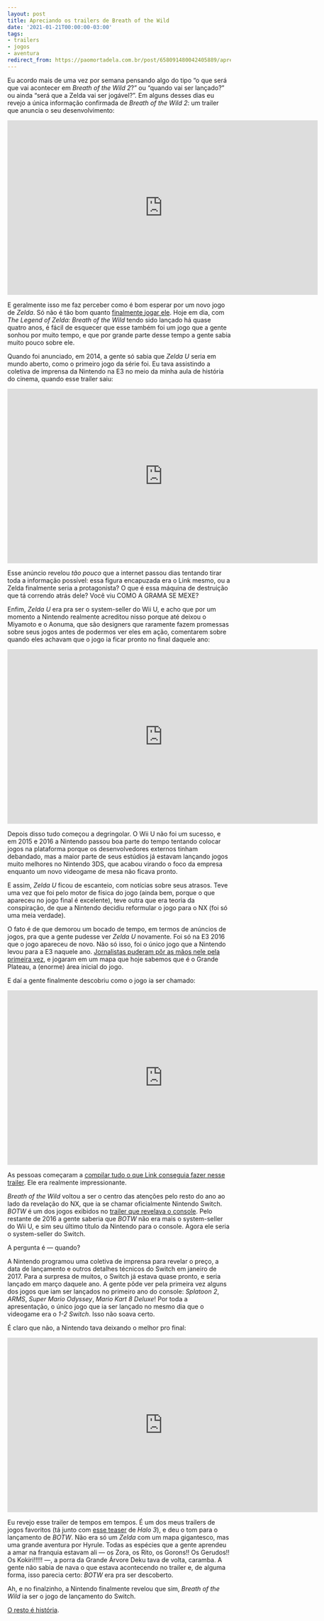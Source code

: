 ```yaml
---
layout: post
title: Apreciando os trailers de Breath of the Wild
date: '2021-01-21T00:00:00-03:00'
tags:
- trailers
- jogos
- aventura
redirect_from: https://paomortadela.com.br/post/658091480042405889/apreciando-os-trailers-de-breath-of-the-wild
---
```

Eu acordo mais de uma vez por semana pensando algo do tipo “o que será que vai acontecer em _Breath of the Wild 2_?” ou “quando vai ser lançado?” ou ainda “será que a Zelda vai ser jogável?”. Em alguns desses dias eu revejo a única informação confirmada de _Breath of the Wild 2_: um trailer que anuncia o seu desenvolvimento:

<iframe class="full-width" src="https://www.youtube.com/embed/3fr1Z07AV00" frameborder="0" allow="accelerometer; autoplay; clipboard-write; encrypted-media; gyroscope; picture-in-picture" allowfullscreen="" loading="lazy" width="700" height="393.75"></iframe>

E geralmente isso me faz perceber como é bom esperar por um novo jogo de _Zelda_. Só não é tão bom quanto [finalmente jogar ele](https://paomortadela.com.br/post/658072033320730624/). Hoje em dia, com _The Legend of Zelda: Breath of the Wild_ tendo sido lançado há quase quatro anos, é fácil de esquecer que esse também foi um jogo que a gente sonhou por muito tempo, e que por grande parte desse tempo a gente sabia muito pouco sobre ele.

Quando foi anunciado, em 2014, a gente só sabia que _Zelda U_ seria em mundo aberto, como o primeiro jogo da série foi. Eu tava assistindo a coletiva de imprensa da Nintendo na E3 no meio da minha aula de história do cinema, quando esse trailer saiu:

<iframe class="full-width" src="https://www.youtube.com/embed/XZmxvig1dXE" frameborder="0" allow="accelerometer; autoplay; clipboard-write; encrypted-media; gyroscope; picture-in-picture" allowfullscreen="" loading="lazy" width="700" height="393.75"></iframe>

Esse anúncio revelou _tão pouco_ que a internet passou dias tentando tirar toda a informação possível: essa figura encapuzada era o Link mesmo, ou a Zelda finalmente seria a protagonista? O que é essa máquina de destruição que tá correndo atrás dele? Você viu COMO A GRAMA SE MEXE?

Enfim, _Zelda U_ era pra ser o system-seller do Wii U, e acho que por um momento a Nintendo realmente acreditou nisso porque até deixou o Miyamoto e o Aonuma, que são designers que raramente fazem promessas sobre seus jogos antes de podermos ver eles em ação, comentarem sobre quando eles achavam que o jogo ia ficar pronto no final daquele ano:

<iframe class="full-width" src="https://www.youtube.com/embed/SECWlFInyFM" frameborder="0" allow="accelerometer; autoplay; clipboard-write; encrypted-media; gyroscope; picture-in-picture" allowfullscreen="" loading="lazy" width="700" height="393.75"></iframe>

Depois disso tudo começou a degringolar. O Wii U não foi um sucesso, e em 2015 e 2016 a Nintendo passou boa parte do tempo tentando colocar jogos na plataforma porque os desenvolvedores externos tinham debandado, mas a maior parte de seus estúdios já estavam lançando jogos muito melhores no Nintendo 3DS, que acabou virando o foco da empresa enquanto um novo videogame de mesa não ficava pronto.

E assim, _Zelda U_ ficou de escanteio, com notícias sobre seus atrasos. Teve uma vez que foi pelo motor de física do jogo (ainda bem, porque o que apareceu no jogo final é excelente), teve outra que era teoria da conspiração, de que a Nintendo decidiu reformular o jogo para o NX (foi só uma meia verdade).

O fato é de que demorou um bocado de tempo, em termos de anúncios de jogos, pra que a gente pudesse ver _Zelda U_ novamente. Foi só na E3 2016 que o jogo apareceu de novo. Não só isso, foi o único jogo que a Nintendo levou para a E3 naquele ano. [Jornalistas puderam pôr as mãos nele pela primeira vez](https://kotaku.com/hands-on-with-the-legend-of-zelda-breath-of-the-wild-1781969632), e jogaram em um mapa que hoje sabemos que é o Grande Plateau, a (enorme) área inicial do jogo.

E daí a gente finalmente descobriu como o jogo ia ser chamado:

<iframe class="full-width" src="https://www.youtube.com/embed/1rPxiXXxftE" frameborder="0" allow="accelerometer; autoplay; clipboard-write; encrypted-media; gyroscope; picture-in-picture" allowfullscreen="" loading="lazy" width="700" height="393.75"></iframe>

As pessoas começaram a [compilar tudo o que Link conseguia fazer nesse trailer](https://kotaku.com/everything-we-know-about-the-new-zelda-breath-of-the-w-1781959054). Ele era realmente impressionante.

_Breath of the Wild_ voltou a ser o centro das atenções pelo resto do ano ao lado da revelação do NX, que ia se chamar oficialmente Nintendo Switch. _BOTW_ é um dos jogos exibidos no [trailer que revelava o console](https://youtu.be/iS-1tDfLxRQ). Pelo restante de 2016 a gente saberia que _BOTW_ não era mais o system-seller do Wii U, e sim seu último título da Nintendo para o console. Agora ele seria o system-seller do Switch.

A pergunta é — quando?

A Nintendo programou uma coletiva de imprensa para revelar o preço, a data de lançamento e outros detalhes técnicos do Switch em janeiro de 2017. Para a surpresa de muitos, o Switch já estava quase pronto, e seria lançado em março daquele ano. A gente pôde ver pela primeira vez alguns dos jogos que iam ser lançados no primeiro ano do console: _Splatoon 2_, _ARMS_, _Super Mario Odyssey_, _Mario Kart 8 Deluxe_! Por toda a apresentação, o único jogo que ia ser lançado no mesmo dia que o videogame era o _1-2 Switch_. Isso não soava certo.

É claro que não, a Nintendo tava deixando o melhor pro final:

<iframe class="full-width" src="https://www.youtube.com/embed/zw47_q9wbBE" frameborder="0" allow="accelerometer; autoplay; clipboard-write; encrypted-media; gyroscope; picture-in-picture" allowfullscreen="" loading="lazy" width="700" height="393.75"></iframe>

Eu revejo esse trailer de tempos em tempos. É um dos meus trailers de jogos favoritos (tá junto com [esse teaser](https://youtu.be/T9Ezd2FqxAU) de _Halo 3_), e deu o tom para o lançamento de _BOTW_. Não era só um _Zelda_ com um mapa gigantesco, mas uma grande aventura por Hyrule. Todas as espécies que a gente aprendeu a amar na franquia estavam ali — os Zora, os Rito, os Gorons!! Os Gerudos!! Os Kokiri!!!!! —, a porra da Grande Árvore Deku tava de volta, caramba. A gente não sabia de nava o que estava acontecendo no trailer e, de alguma forma, isso parecia certo: _BOTW_ era pra ser descoberto.

Ah, e no finalzinho, a Nintendo finalmente revelou que sim, _Breath of the Wild_ ia ser o jogo de lançamento do Switch.

[O resto é história](https://paomortadela.com.br/post/658046438265257985/).

